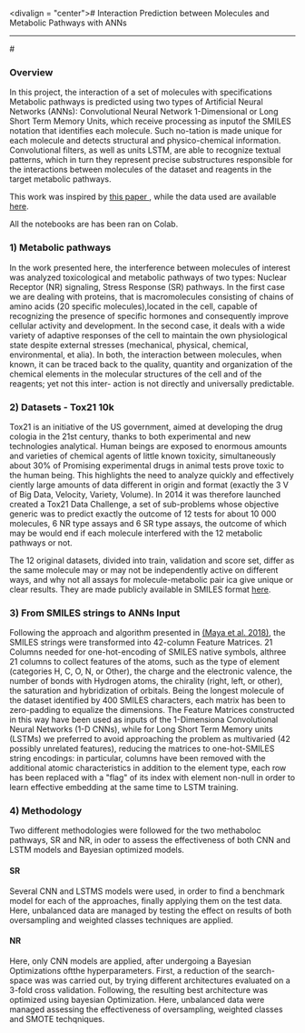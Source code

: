 <divalign = "center"># Interaction Prediction between Molecules and Metabolic Pathways with ANNs</div>
<hr />
#<h3>Overview</h3>
In this project, the interaction of a set of molecules with specifications
Metabolic pathways is predicted using two types of Artificial Neural
Networks (ANNs): Convolutional Neural Network 1-Dimensional or
Long Short Term Memory Units, which receive processing as inputof the SMILES 
notation that identifies each molecule. Such no-tation is made unique for each molecule 
and detects  structural and physico-chemical information. Convolutional filters, as well as units LSTM, are able to recognize textual patterns, which in turn
they represent precise substructures responsible for the interactions between
molecules of the dataset and reagents in the target metabolic pathways.
<p></p>
This work was inspired by <a href ="https://bmcbioinformatics.biomedcentral.com/articles/10.1186/s12859-018-2523-5"> this paper </a>, while the data used are available <a href="https://tripod.nih.gov/tox21/challenge/data.jsp">here</a>.
<p></p>
All the notebooks are has been ran on Colab.

<h3>1) Metabolic pathways</h3>

In the work presented here, the interference between molecules of interest was analyzed
toxicological and metabolic pathways of two types: Nuclear Receptor (NR) signaling,
Stress Response (SR) pathways. In the first case we are dealing with proteins, that is
macromolecules consisting of chains of amino acids (20 specific molecules),located in the cell, capable of recognizing the presence of specific hormones and
consequently improve cellular activity and development. In the second case, it deals with a wide variety of adaptive responses of the cell to maintain the own physiological state despite external stresses (mechanical, physical, chemical,
environmental, et alia). In both, the interaction between molecules, when known,
it can be traced back to the quality, quantity and organization of the chemical elements in the molecular structures of the cell and of the reagents; yet not this inter-
action is not directly and universally predictable.

<h3>2) Datasets - Tox21 10k</h3>
Tox21 is an initiative of the US government, aimed at developing the drug
cologia in the 21st century, thanks to both experimental and new technologies
analytical. Human beings are exposed to enormous amounts and varieties of
chemical agents of little known toxicity, simultaneously about 30% of
Promising experimental drugs in animal tests prove toxic to the human being. This highlights the need to analyze quickly and effectively
ciently large amounts of data different in origin and format (exactly the 3 V of Big Data, Velocity, Variety, Volume). In 2014 it was therefore launched
created a Tox21 Data Challenge, a set of sub-problems whose objective generic was to predict exactly the outcome of 12 tests for about 10 000 molecules, 6 NR type assays and 6 SR type assays, the outcome of which may be would end if each molecule interfered with the 12 metabolic pathways or not.
<p></p>
The 12 original datasets, divided into train, validation and score set, differ
as the same molecule may or may not be independently active on different ways, and why not all assays for molecule-metabolic pair ica give unique or clear results. They are made publicly available in SMILES format <a href="https://tripod.nih.gov/tox21/challenge/data.jsp">here</a>.

<h3>3) From SMILES strings to ANNs Input</h3>

Following the approach and algorithm presented in <a href ="https://bmcbioinformatics.biomedcentral.com/articles/10.1186/s12859-018-2523-5">(Maya et al. 2018)</a>, the SMILES strings were transformed into 42-column Feature Matrices. 21 Columns needed for one-hot-encoding of SMILES native symbols, althree 21 columns to collect features of the atoms, such as the type of element (categories H, C, O, N, or Other), the charge and the electronic valence, the number
of bonds with Hydrogen atoms, the chirality (right, left, or other), the saturation and hybridization of orbitals. Being the longest molecule of the dataset identified by 400 SMILES characters, each matrix has been to zero-padding to equalize the dimensions. The Feature Matrices constructed in this way have been used as inputs of the 1-Dimensiona Convolutional Neural Networks (1-D CNNs), while for Long Short Term Memory units (LSTMs) we preferred to avoid approaching the problem as multivaried (42 possibly unrelated features), reducing the matrices to one-hot-SMILES string encodings: in particular, columns have been removed with the additional atomic characteristics in addition to the element type, each row has been replaced with a "flag" of its index with element
non-null in order to learn effective embedding at the same time
to LSTM training.

<h3>4) Methodology</h3>
Two different methodologies were followed for the two methaboloc pathways, SR and NR, in oder to assess the effectiveness of both CNN and LSTM models and Bayesian optimized models. 
<h4>SR</h4>
Several CNN and LSTMS models were used, in order to find a benchmark model for each of the approaches, finally applying them on the test data. Here, unbalanced data are managed by testing the effect on results of both oversampling and weighted classes techniques are applied.
<h4>NR</h4>
Here, only CNN models are applied, after undergoing a Bayesian Optimizations oftthe hyperparameters. First, a reduction of the search-space was was carried out, by trying different architectures evaluated on a 3-fold cross validation. Following, the resulting best architecture was optimized using bayesian Optimization. Here, unbalanced data were managed assessing the effectiveness of oversampling, weighted classes and SMOTE techqniques.
